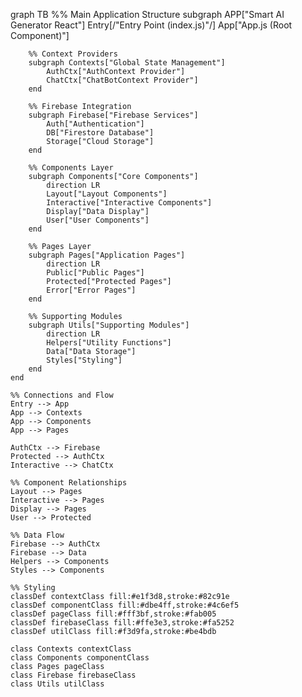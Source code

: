 graph TB
    %% Main Application Structure
    subgraph APP["Smart AI Generator React"]
        Entry[/"Entry Point (index.js)"/]
        App["App.js (Root Component)"]
        
        %% Context Providers
        subgraph Contexts["Global State Management"]
            AuthCtx["AuthContext Provider"]
            ChatCtx["ChatBotContext Provider"]
        end
        
        %% Firebase Integration
        subgraph Firebase["Firebase Services"]
            Auth["Authentication"]
            DB["Firestore Database"]
            Storage["Cloud Storage"]
        end
        
        %% Components Layer
        subgraph Components["Core Components"]
            direction LR
            Layout["Layout Components"]
            Interactive["Interactive Components"]
            Display["Data Display"]
            User["User Components"]
        end
        
        %% Pages Layer
        subgraph Pages["Application Pages"]
            direction LR
            Public["Public Pages"]
            Protected["Protected Pages"]
            Error["Error Pages"]
        end
        
        %% Supporting Modules
        subgraph Utils["Supporting Modules"]
            direction LR
            Helpers["Utility Functions"]
            Data["Data Storage"]
            Styles["Styling"]
        end
    end
    
    %% Connections and Flow
    Entry --> App
    App --> Contexts
    App --> Components
    App --> Pages
    
    AuthCtx --> Firebase
    Protected --> AuthCtx
    Interactive --> ChatCtx
    
    %% Component Relationships
    Layout --> Pages
    Interactive --> Pages
    Display --> Pages
    User --> Protected
    
    %% Data Flow
    Firebase --> AuthCtx
    Firebase --> Data
    Helpers --> Components
    Styles --> Components
    
    %% Styling
    classDef contextClass fill:#e1f3d8,stroke:#82c91e
    classDef componentClass fill:#dbe4ff,stroke:#4c6ef5
    classDef pageClass fill:#fff3bf,stroke:#fab005
    classDef firebaseClass fill:#ffe3e3,stroke:#fa5252
    classDef utilClass fill:#f3d9fa,stroke:#be4bdb
    
    class Contexts contextClass
    class Components componentClass
    class Pages pageClass
    class Firebase firebaseClass
    class Utils utilClass